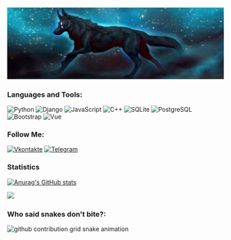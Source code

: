 ![Header](https://github.com/keregan/keregan/blob/main/wolf.png)
### Languages and Tools:
![Python](https://img.shields.io/badge/-Python-090909?style=for-the-badge&logo=Python&logoColor=3776AB)
![Django](https://img.shields.io/badge/-Django-090909?style=for-the-badge&logo=Django&logoColor=F8C52C)
![JavaScript](https://img.shields.io/badge/-JavaScript-090909?style=for-the-badge&logo=JavaScript&logoColor=E9D54D)
![C++](https://img.shields.io/badge/-C++-090909?style=for-the-badge&logo=C%2b%2b&logoColor=6296CC)
![SQLite](https://img.shields.io/badge/sqlite-090909?style=for-the-badge&logo=SQLite&logoColor=white)
![PostgreSQL](https://img.shields.io/badge/-PostgreSQL-090909?style=for-the-badge&logo=PostgreSQL&logoColor=8286f5)
![Bootstrap](https://img.shields.io/badge/-Bootstrap-090909?style=for-the-badge&logo=Bootstrap&logoColor=6A5ACD)
![Vue](https://img.shields.io/badge/-Vue-090909?style=for-the-badge&logo=vuedotjs&logoColor=fff)


### Follow Me:
[![Vkontakte](https://img.shields.io/badge/-Vkontakte-090909?style=for-the-badge&logo=Vk&logoColor=4F7DB3)](https://vk.com/alexpuchenkov)
[![Telegram](https://img.shields.io/badge/-Telegram-090909?style=for-the-badge&logo=telegram&logoColor=27A0D9)](https://t.me/Keregan)

### Statistics
[![Anurag's GitHub stats](https://github-readme-stats.vercel.app/api?username=keregan)](https://github.com/keregan/github-readme-stats)

![](https://github-profile-summary-cards.vercel.app/api/cards/productive-time?username=keregan&theme=solarized_dark)

### Who said snakes don't bite?:
![github contribution grid snake animation](https://raw.githubusercontent.com/keregan/keregan/output/github-contribution-grid-snake.svg#gh-light-mode-only)

